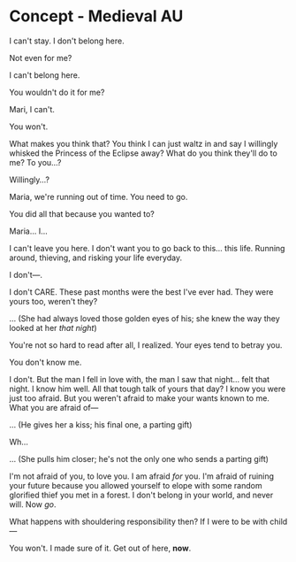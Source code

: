 # Concept - Medieval AU

I can't stay. I don't belong here.

Not even for me?

I can't belong here.

You wouldn't do it for me?

Mari, I can't.

You won't.

What makes you think that? You think I can just waltz in and say I willingly whisked the Princess of the Eclipse away? What do you think they'll do to me? To you…?

Willingly…?

Maria, we're running out of time. You need to go.

You did all that because you wanted to?

Maria… I…

I can't leave you here. I don't want you to go back to this… this life. Running around, thieving, and risking your life everyday.

I don't—.

I don't CARE. These past months were the best I've ever had. They were yours too, weren't they?

… (She had always loved those golden eyes of his; she knew the way they looked at her *that night*)

You're not so hard to read after all, I realized. Your eyes tend to betray you.

You don't know me.

I don't. But the man I fell in love with, the man I saw that night… felt that night. I know him well. All that tough talk of yours that day? I know you were just too afraid. But you weren't afraid to make your wants known to me. What you are afraid of—

… (He gives her a kiss; his final one, a parting gift)

Wh…

… (She pulls him closer; he's not the only one who sends a parting gift)

I'm not afraid of you, to love you. I am afraid *for* you. I'm afraid of ruining your future because you allowed yourself to elope with some random glorified thief you met in a forest. I don't belong in your world, and never will. Now *go*.

What happens with shouldering responsibility then? If I were to be with child—

You won't. I made sure of it. Get out of here, **now**.

